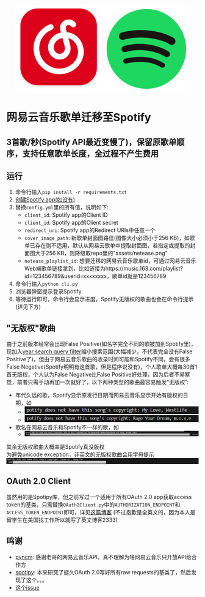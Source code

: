 <p align="center"><img src="assets/cover.png" /></p>

# 网易云音乐歌单迁移至Spotify

## 3首歌/秒(Spotify API最近变慢了)，保留原歌单顺序，支持任意歌单长度，全过程不产生费用

## 运行
1. 命令行输入`pip install -r requirements.txt`
2. [创建Spotify app(如没有)](https://developer.spotify.com/documentation/web-api/concepts/apps)
3. 替换`config.yml`里的所有值，说明如下:
    - `client_id`: Spotify app的Client ID
    - `client_id`: Spotify app的Client secret
    - `redirect_uri`: Spotify app的Redirect URIs中任意一个
   - `cover_image_path`: 新歌单封面图路径(图像大小必须小于256 KB)，如歌单已存在则不适用，默认从网易云歌单中提取封面图，若指定或提取的封面图大于256 KB，则降级取repo里的"assets/netease.png"
   - `netease_playlist_id`: 想要迁移的网易云音乐歌单id，可通过网易云音乐Web端歌单链接拿到，比如链接为https://music.163.com/playlist?id=123456789&userid=xxxxxxxx<span>，歌单id就是123456789</span>
4. 命令行输入`python cli.py`
5. 浏览器弹窗提示登录Spotify
6. 等待运行即可，命令行会显示进度，Spotify无版权的歌曲也会在命令行提示(详见下方)

## "无版权"歌曲
由于之前版本经常会出现False Positive(如名字完全不同的歌被加到Spotify里)，现加入[year search query filter](https://developer.spotify.com/documentation/web-api/reference/search)缩小搜索范围(大幅减少，不代表完全没有False Positive了)，但由于网易云音乐歌曲的收录时间可能和Spotify不同，会有很多False Negative(Spotify明明有这首歌，但是程序说没有)，个人歌单大概每30首1首无版权，个人认为False Negative比False Positive好处理，因为后者不易察觉，前者只需手动再加一次就好了，以下两种类型的歌曲最容易触发“无版权”:
  - 年代久远的歌，Spotify显示原发行日期而网易云音乐显示开始有版权的日期，如
    - ![My Love, Westlife](assets/a173ac5dc01437f35f3a6cfc2cc1d0b.png)
    - ![Rage Your Dream, m.o.v.e](assets/3732801a646edf5f3acfd264cb159cb.png)
  - 歌名在网易云音乐和Spotify不一样的歌，如
    - ![Best of 2012, Anthem Lights](assets/a3df20cbb8ec7dc8451941252c25fe2.png)

其余无版权歌曲大概率是Spotify真没版权
<br/>
为避免unicode exception，非英文的无版权歌曲会用字母提示![Chuan Qi, Wang Fei](assets/32aa879c55ec7149fb65bc7a78669aa.png)

## OAuth 2.0 Client
虽然用的是Spotipy库，但之前写过一个适用于所有OAuth 2.0 app获取access token的基类，只需替换`OAuth2Client.py`中的`AUTHORIZATION_ENDPOINT`和`ACCESS_TOKEN_ENDPOINT`即可，详见[这篇博客](https://muyangye.github.io/2023/05/10/Netease-to-Spotify/) (不过抱歉是全英文的，因为本人是留学生在美国找工作所以就写了英文博客2333)

## 鸣谢
- [pyncm](https://github.com/mos9527/pyncm): 感谢老哥的网易云音乐API，真不理解为啥网易云音乐只开放API给合作方
- [spotipy](https://github.com/spotipy-dev/spotipy): 本来研究了挺久OAuth 2.0写好所有raw requests的基类了，然后发现了这个。。。
- [这个issue](https://github.com/Binaryify/NeteaseCloudMusicApi/issues/1121#issuecomment-774438040)